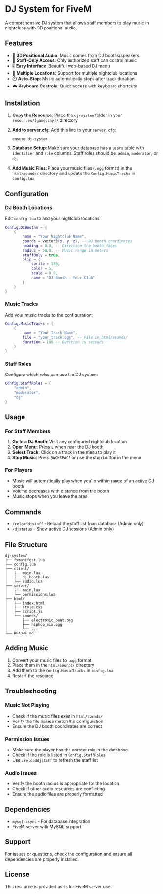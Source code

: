 # DJ System for FiveM

A comprehensive DJ system that allows staff members to play music in nightclubs with 3D positional audio.

## Features

- 🎵 **3D Positional Audio**: Music comes from DJ booths/speakers
- 👥 **Staff-Only Access**: Only authorized staff can control music
- 🎚️ **Easy Interface**: Beautiful web-based DJ menu
- 📍 **Multiple Locations**: Support for multiple nightclub locations
- ⏱️ **Auto-Stop**: Music automatically stops after track duration
- 🎮 **Keyboard Controls**: Quick access with keyboard shortcuts

## Installation

1. **Copy the Resource**: Place the `dj-system` folder in your `resources/[gameplay]/` directory

2. **Add to server.cfg**: Add this line to your `server.cfg`:
   ```
   ensure dj-system
   ```

3. **Database Setup**: Make sure your database has a `users` table with `identifier` and `role` columns. Staff roles should be: `admin`, `moderator`, or `dj`.

4. **Add Music Files**: Place your music files (`.ogg` format) in the `html/sounds/` directory and update the `Config.MusicTracks` in `config.lua`.

## Configuration

### DJ Booth Locations

Edit `config.lua` to add your nightclub locations:

```lua
Config.DJBooths = {
    {
        name = "Your Nightclub Name",
        coords = vector3(x, y, z), -- DJ booth coordinates
        heading = 0.0, -- Direction the booth faces
        radius = 50.0, -- Music range in meters
        staffOnly = true,
        blip = {
            sprite = 136,
            color = 5,
            scale = 0.8,
            name = "DJ Booth - Your Club"
        }
    }
}
```

### Music Tracks

Add your music tracks to the configuration:

```lua
Config.MusicTracks = {
    {
        name = "Your Track Name",
        file = "your_track.ogg", -- File in html/sounds/
        duration = 180 -- Duration in seconds
    }
}
```

### Staff Roles

Configure which roles can use the DJ system:

```lua
Config.StaffRoles = {
    "admin",
    "moderator", 
    "dj"
}
```

## Usage

### For Staff Members

1. **Go to a DJ Booth**: Visit any configured nightclub location
2. **Open Menu**: Press `E` when near the DJ booth
3. **Select Track**: Click on a track in the menu to play it
4. **Stop Music**: Press `BACKSPACE` or use the stop button in the menu

### For Players

- Music will automatically play when you're within range of an active DJ booth
- Volume decreases with distance from the booth
- Music stops when you leave the area

## Commands

- `/reloaddjstaff` - Reload the staff list from database (Admin only)
- `/djstatus` - Show active DJ sessions (Admin only)

## File Structure

```
dj-system/
├── fxmanifest.lua
├── config.lua
├── client/
│   ├── main.lua
│   ├── dj_booth.lua
│   └── audio.lua
├── server/
│   ├── main.lua
│   └── permissions.lua
├── html/
│   ├── index.html
│   ├── style.css
│   ├── script.js
│   └── sounds/
│       ├── electronic_beat.ogg
│       ├── hiphop_mix.ogg
│       └── ...
└── README.md
```

## Adding Music

1. Convert your music files to `.ogg` format
2. Place them in the `html/sounds/` directory
3. Add them to the `Config.MusicTracks` in `config.lua`
4. Restart the resource

## Troubleshooting

### Music Not Playing
- Check if the music files exist in `html/sounds/`
- Verify the file names match the configuration
- Ensure the DJ booth coordinates are correct

### Permission Issues
- Make sure the player has the correct role in the database
- Check if the role is listed in `Config.StaffRoles`
- Use `/reloaddjstaff` to refresh the staff list

### Audio Issues
- Verify the booth radius is appropriate for the location
- Check if other audio resources are conflicting
- Ensure the audio files are properly formatted

## Dependencies

- `mysql-async` - For database integration
- FiveM server with MySQL support

## Support

For issues or questions, check the configuration and ensure all dependencies are properly installed.

## License

This resource is provided as-is for FiveM server use. 